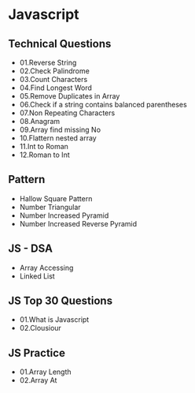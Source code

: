 <h1>Javascript</h1>

<h2>Technical Questions</h2>

<ul>
<li>01.Reverse String</li>
<li>02.Check Palindrome</li>
<li>03.Count Characters</li>
<li>04.Find Longest Word</li>
<li>05.Remove Duplicates in Array</li>
<li>06.Check if a string contains balanced parentheses</li>
<li>07.Non Repeating Characters</li>
<li>08.Anagram</li>
<li>09.Array find missing No</li>
<li>10.Flattern nested array</li>
<li>11.Int to Roman</li>
<li>12.Roman to Int</li>
</ul>

<h2>Pattern</h2>

<ul>
<li>Hallow Square Pattern</li>
<li>Number Triangular</li>
<li>Number Increased Pyramid</li>
<li>Number Increased Reverse Pyramid</li>
</ul>

<h2>JS - DSA</h2>
<ul>
<li>Array Accessing</li>
<li>Linked List</li>
</ul>

<h2>JS Top 30 Questions </h2>
<ul>
  <li>01.What is Javascript </li>
  <li>02.Clousiour</li>
</ul>

<h2>JS Practice </h2>
<ul>
  <li>01.Array Length</li>
  <li>02.Array At</li>
</ul>
